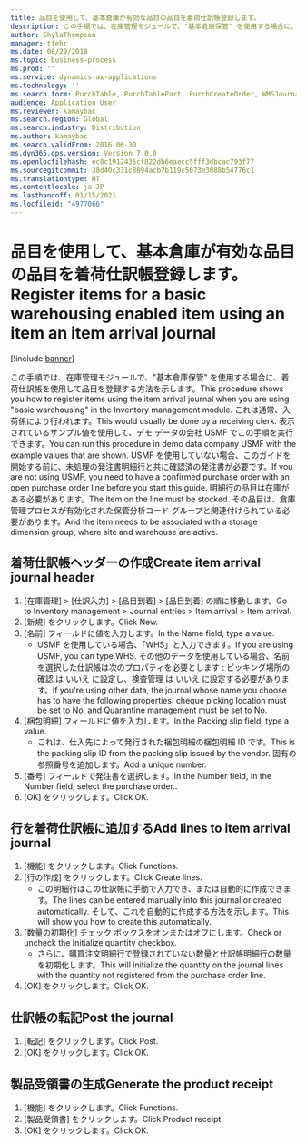 ```yaml
---
title: 品目を使用して、基本倉庫が有効な品目の品目を着荷仕訳帳登録します。
description: この手順では、在庫管理モジュールで、"基本倉庫保管" を使用する場合に、着荷仕訳帳を使用して品目を登録する方法を示します。
author: ShylaThompson
manager: tfehr
ms.date: 08/29/2018
ms.topic: business-process
ms.prod: ''
ms.service: dynamics-ax-applications
ms.technology: ''
ms.search.form: PurchTable, PurchTablePart, PurchCreateOrder, WMSJournalTable, WMSJournalCreate, PurchEditLines
audience: Application User
ms.reviewer: kamaybac
ms.search.region: Global
ms.search.industry: Distribution
ms.author: kamaybac
ms.search.validFrom: 2016-06-30
ms.dyn365.ops.version: Version 7.0.0
ms.openlocfilehash: ec8c1912435cf822db6eaecc5fff3dbcac793f77
ms.sourcegitcommit: 38d40c331c8894acb7b119c5073e3088b54776c1
ms.translationtype: HT
ms.contentlocale: ja-JP
ms.lasthandoff: 01/15/2021
ms.locfileid: "4977066"
---
```

# <a name="register-items-for-a-basic-warehousing-enabled-item-using-an-item-an-item-arrival-journal"></a><span data-ttu-id="c1bf3-103">品目を使用して、基本倉庫が有効な品目の品目を着荷仕訳帳登録します。</span><span class="sxs-lookup"><span data-stu-id="c1bf3-103">Register items for a basic warehousing enabled item using an item an item arrival journal</span></span>

[!include [banner](../../includes/banner.md)]

<span data-ttu-id="c1bf3-104">この手順では、在庫管理モジュールで、"基本倉庫保管" を使用する場合に、着荷仕訳帳を使用して品目を登録する方法を示します。</span><span class="sxs-lookup"><span data-stu-id="c1bf3-104">This procedure shows you how to register items using the item arrival journal when you are using "basic warehousing" in the Inventory management module.</span></span> <span data-ttu-id="c1bf3-105">これは通常、入荷係により行われます。</span><span class="sxs-lookup"><span data-stu-id="c1bf3-105">This would usually be done by a receiving clerk.</span></span> <span data-ttu-id="c1bf3-106">表示されているサンプル値を使用して、デモ データの会社 USMF でこの手順を実行できます。</span><span class="sxs-lookup"><span data-stu-id="c1bf3-106">You can run this procedure in demo data company USMF with the example values that are shown.</span></span>  <span data-ttu-id="c1bf3-107">USMF を使用していない場合、このガイドを開始する前に、未処理の発注書明細行と共に確認済の発注書が必要です。</span><span class="sxs-lookup"><span data-stu-id="c1bf3-107">If you are not using USMF, you need to have a confirmed purchase order with an open purchase order line before you start this guide.</span></span> <span data-ttu-id="c1bf3-108">明細行の品目は在庫がある必要があります。</span><span class="sxs-lookup"><span data-stu-id="c1bf3-108">The item on the line must be stocked.</span></span> <span data-ttu-id="c1bf3-109">その品目は、倉庫管理プロセスが有効化された保管分析コード グループと関連付けられている必要があります。</span><span class="sxs-lookup"><span data-stu-id="c1bf3-109">And the item needs to be associated with a storage dimension group, where site and warehouse are active.</span></span>


## <a name="create-item-arrival-journal-header"></a><span data-ttu-id="c1bf3-110">着荷仕訳帳ヘッダーの作成</span><span class="sxs-lookup"><span data-stu-id="c1bf3-110">Create item arrival journal header</span></span>
1. <span data-ttu-id="c1bf3-111">[在庫管理] > [仕訳入力] > [品目到着] > [品目到着] の順に移動します。</span><span class="sxs-lookup"><span data-stu-id="c1bf3-111">Go to Inventory management > Journal entries > Item arrival > Item arrival.</span></span>
2. <span data-ttu-id="c1bf3-112">[新規] をクリックします。</span><span class="sxs-lookup"><span data-stu-id="c1bf3-112">Click New.</span></span>
3. <span data-ttu-id="c1bf3-113">[名前] フィールドに値を入力します。</span><span class="sxs-lookup"><span data-stu-id="c1bf3-113">In the Name field, type a value.</span></span>
    * <span data-ttu-id="c1bf3-114">USMF を使用している場合、「WHS」と入力できます。</span><span class="sxs-lookup"><span data-stu-id="c1bf3-114">If you are using USMF, you can type WHS.</span></span> <span data-ttu-id="c1bf3-115">その他のデータを使用している場合、名前を選択した仕訳帳は次のプロパティを必要とします : ピッキング場所の確認 は いいえ に設定し、検査管理 は いいえ に設定する必要があります。</span><span class="sxs-lookup"><span data-stu-id="c1bf3-115">If you're using other data, the journal whose name you choose has to have the following properties: cheque picking location must be set to No, and Quarantine management must be set to No.</span></span>  
4. <span data-ttu-id="c1bf3-116">[梱包明細] フィールドに値を入力します。</span><span class="sxs-lookup"><span data-stu-id="c1bf3-116">In the Packing slip field, type a value.</span></span>
    * <span data-ttu-id="c1bf3-117">これは、仕入先によって発行された梱包明細の梱包明細 ID です。</span><span class="sxs-lookup"><span data-stu-id="c1bf3-117">This is the packing slip ID from the packing slip issued by the vendor.</span></span> <span data-ttu-id="c1bf3-118">固有の参照番号を追加します。</span><span class="sxs-lookup"><span data-stu-id="c1bf3-118">Add a unique number.</span></span>  
5. <span data-ttu-id="c1bf3-119">[番号] フィールドで発注書を選択します。</span><span class="sxs-lookup"><span data-stu-id="c1bf3-119">In the Number field, In the Number field, select the purchase order..</span></span>
6. <span data-ttu-id="c1bf3-120">[OK] をクリックします。</span><span class="sxs-lookup"><span data-stu-id="c1bf3-120">Click OK.</span></span>

## <a name="add-lines-to-item-arrival-journal"></a><span data-ttu-id="c1bf3-121">行を着荷仕訳帳に追加する</span><span class="sxs-lookup"><span data-stu-id="c1bf3-121">Add lines to item arrival journal</span></span>
1. <span data-ttu-id="c1bf3-122">[機能] をクリックします。</span><span class="sxs-lookup"><span data-stu-id="c1bf3-122">Click Functions.</span></span>
2. <span data-ttu-id="c1bf3-123">[行の作成] をクリックします。</span><span class="sxs-lookup"><span data-stu-id="c1bf3-123">Click Create lines.</span></span>
    * <span data-ttu-id="c1bf3-124">この明細行はこの仕訳帳に手動で入力でき、または自動的に作成できます。</span><span class="sxs-lookup"><span data-stu-id="c1bf3-124">The lines can be entered manually into this journal or created automatically.</span></span> <span data-ttu-id="c1bf3-125">そして、これを自動的に作成する方法を示します。</span><span class="sxs-lookup"><span data-stu-id="c1bf3-125">This will show you how to create this automatically.</span></span>  
3. <span data-ttu-id="c1bf3-126">[数量の初期化] チェック ボックスをオンまたはオフにします。</span><span class="sxs-lookup"><span data-stu-id="c1bf3-126">Check or uncheck the Initialize quantity checkbox.</span></span>
    * <span data-ttu-id="c1bf3-127">さらに、購買注文明細行で登録されていない数量と仕訳帳明細行の数量を初期化します。</span><span class="sxs-lookup"><span data-stu-id="c1bf3-127">This will initialize the quantity on the journal lines with the quantity not registered from the purchase order line.</span></span>  
4. <span data-ttu-id="c1bf3-128">[OK] をクリックします。</span><span class="sxs-lookup"><span data-stu-id="c1bf3-128">Click OK.</span></span>

## <a name="post-the-journal"></a><span data-ttu-id="c1bf3-129">仕訳帳の転記</span><span class="sxs-lookup"><span data-stu-id="c1bf3-129">Post the journal</span></span>
1. <span data-ttu-id="c1bf3-130">[転記] をクリックします。</span><span class="sxs-lookup"><span data-stu-id="c1bf3-130">Click Post.</span></span>
2. <span data-ttu-id="c1bf3-131">[OK] をクリックします。</span><span class="sxs-lookup"><span data-stu-id="c1bf3-131">Click OK.</span></span>

## <a name="generate-the-product-receipt"></a><span data-ttu-id="c1bf3-132">製品受領書の生成</span><span class="sxs-lookup"><span data-stu-id="c1bf3-132">Generate the product receipt</span></span>
1. <span data-ttu-id="c1bf3-133">[機能] をクリックします。</span><span class="sxs-lookup"><span data-stu-id="c1bf3-133">Click Functions.</span></span>
2. <span data-ttu-id="c1bf3-134">[製品受領書] をクリックします。</span><span class="sxs-lookup"><span data-stu-id="c1bf3-134">Click Product receipt.</span></span>
3. <span data-ttu-id="c1bf3-135">[OK] をクリックします。</span><span class="sxs-lookup"><span data-stu-id="c1bf3-135">Click OK.</span></span>

